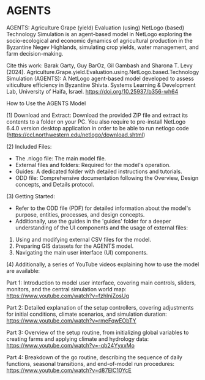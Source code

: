 # AGENTS
AGENTS: Agriculture Grape (yield) Evaluation (using) NetLogo (based) Technology Simulation is an agent-based model in NetLogo exploring the socio-ecological and economic dynamics of agricultural production in the Byzantine Negev Highlands, simulating crop yields, water management, and farm decision-making.

Cite this work: 
Barak Garty, Guy BarOz, Gil Gambash and Sharona T. Levy (2024). Agriculture.Grape.yield.Evaluation.using.NetLogo.based.Technology Simulation (AGENTS): A NetLogo agent-based model developed to assess viticulture efficiency in Byzantine Shivta. Systems Learning & Development Lab, University of Haifa, Israel. https://doi.org/10.25937/b356-wh64

How to Use the AGENTS Model

(1) Download and Extract:
Download the provided ZIP file and extract its contents to a folder on your PC.
You also require to pre-install NetLogo 6.4.0 version desktop application in order to be able to run netlogo code (https://ccl.northwestern.edu/netlogo/download.shtml)

(2) Included Files:
- The .nlogo file: The main model file.
- External files and folders: Required for the model's operation.
- Guides: A dedicated folder with detailed instructions and tutorials.
- ODD file: Comprehensive documentation following the Overview, Design concepts, and Details protocol.

(3) Getting Started:
- Refer to the ODD file (PDF) for detailed information about the model's purpose, entities, processes, and design concepts.
- Additionally, use the guides in the 'guides' folder for a deeper understanding of the UI components and the usage of external files:
1. Using and modifying external CSV files for the model.
2. Preparing GIS datasets for the AGENTS model.
3. Navigating the main user interface (UI) components.

(4) Additionally, a series of YouTube videos explaining how to use the model are available:

Part 1: Introduction to model user interface, covering main controls, sliders, monitors, and the central simulation world map: https://www.youtube.com/watch?v=fzhIniZosUg

Part 2: Detailed explanation of the setup controllers, covering adjustments for initial conditions, climate scenarios, and simulation duration: https://www.youtube.com/watch?v=rmeFqwEObTY

Part 3: Overview of the setup routine, from initializing global variables to creating farms and applying climate and hydrology data: https://www.youtube.com/watch?v=-qb24YyxxMo

Part 4: Breakdown of the go routine, describing the sequence of daily functions, seasonal transitions, and end-of-model run procedures: https://www.youtube.com/watch?v=d87EIC10YcE
